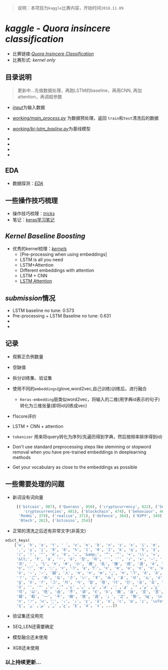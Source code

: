 > 说明：本项目为`kaggle`比赛内容，开始时间`2018.11.09`

# ***kaggle - Quora insincere classification***
- 比赛链接:[*Quora Insincere Classification*](https://www.kaggle.com/c/quora-insincere-questions-classification)
- 比赛形式: *kernel only*

## 目录说明
> 更新中...先做数据处理，再跑LSTM的baseline，再用CNN, 再加attention，再调超参数
- [*input*](./input)为输入数据
- [*working/main_process.py*](./main_process.py) 为数据预处理，返回 `train`和`test`清洗后的数据
- [*working/bi-lstm_basline.py*](./bi-lstm_baseline.py)为基线模型

-
-
-
-


## EDA
- 数据探测：[*EDA*](./docs/eda.md)



## 一些操作技巧梳理

- 操作技巧梳理：[*tricks*](./docs/trick.md)
- 笔记：[keras学习笔记](https://www.cnblogs.com/limitlessun/p/9296614.html#_label3)


## ***Kernel Baseline Boosting*** 

- 优秀的kernel梳理：[*kernels*](./docs/kernels.md)
    - [Pre-processing when using embeddings]
    - LSTM is all you need
    - LSTM+Attention
    - Different embeddings with attention
    - LSTM + CNN
    - [LSTM Attention](.https://www.kaggle.com/qqgeogor/keras-lstm-attention-glove840b-lb-0-043)

## *submission*情况
- LSTM baseline no tune: 0.573
- Pre-processing + LSTM Baseline no tune: 0.631
-
-


## 记录
- 观察正负例数量
- 空缺值
- 拆分训练集、验证集
- 使用不同的`embeddings`(glove,word2vec,自己训练)训练后，进行融合
    - `Keras-embedding`层类似word2vec，将输入的二维(用字典id表示的句子)转化为三维张量(即将id训练成vec)
- f1score评价

- LSTM + CNN + attention

- `tokenizer` 用来将query转化为序列(先遍历得到字典，然后按频率排序得到id)

- Don't use standard preprocessing steps like stemming or stopword removal when you have pre-trained embeddings in deeplearning methods

- Get your vocabulary as close to the embeddings as possible

## 一些需要处理的问题

- 新词没有词向量
```python
     [('bitcoin', 987), ('Quorans', 858), ('cryptocurrency', 822), ('Snapchat', 807), ('btech', 632), ('Brexit', 493), (
        'cryptocurrencies', 481), ('blockchain', 474), ('behaviour', 468), ('upvotes', 432), ('programme', 402), (
      'Redmi', 379), ('realise', 371), ('defence', 364), ('KVPY', 349), ('Paytm', 334), ('grey', 299), ('mtech', 281), (
      'Btech', 262), ('bitcoins', 254)]
```

- 正常的清洗之后还有异常文字(非英文)
```python
odict_keys(
    ['w', 'h', 'a', 't', ' ', 'v', 'e', 'b', 'n', 's', 'x', 'i', 'm', 'u', 'o', 'd', 'l', 'p', 'r', '?', 'c', 'g', 'f',
     ',', 'y', 'j', '9', '8', '%', '1', '0', '2', 'k', 'q', '5', '$', '6', '.', 'z', '(', ')', "'", '-', '’', '3', '7',
     '/', '!', '"', 'é', '4', '…', '&amp;', '“', '”', '+', '\\', '=', '{', '^', '}', ';', '[', ']', '|', ':', '*',
     '&lt;', '₹', 'á', '²', 'ế', '청', '하', '¨', '‘', '√', '×', '−', '´', '\xa0', '`', 'θ', '高', '端', '大', '气', '上', '档',
     '次', '_', '½', 'π', '#', '小', '鹿', '乱', '撞', '成', '语', 'ë', 'à', 'ç', '@', 'ü', 'č', 'ć', 'ž', 'đ', '&gt;', '°',
     'द', 'े', 'श', '्', 'र', 'ो', 'ह', 'ि', 'प', 'स', 'थ', 'त', 'न', 'व', 'ा', 'ल', 'ं', '林', '彪', '€', '\u200b', '˚',
     'ö', '~', '—', '越', '人', 'च', 'म', 'क', 'ु', 'य', 'ी', 'ê', 'ă', 'ễ', '∞', '抗', '日', '神', '剧', '，', '\uf02d', '–',
     '？', 'ご', 'め', 'な', 'さ', 'い', 'す', 'み', 'ま', 'せ', 'ん', 'ó', 'è', '£', '¡', 'ś', '≤', '¿', 'λ', '魔', '法', '师', '）',
     'ğ', 'ñ', 'ř', '그', '자', '식', '멀', '쩡', '다', '인', '공', '호', '흡', '데', '혀', '밀', '어', '넣', '는', '거', '보', '니', 'ǒ',
     'ú', '️', 'ش', 'ه', 'ا', 'د', 'ة', 'ل', 'ت', 'َ', 'ع', 'م', 'ّ', 'ق', 'ِ', 'ف', 'ي', 'ب', 'ح', 'ْ', 'ث', '³', '饭',
     '可', '以', '吃', '话', '不', '讲', '∈', 'ℝ', '爾', '汝', '文', '言', '∀', '禮', 'इ', 'ब', 'छ', 'ड', '़', 'ʒ', '有', '「', '寧',
     '錯', '殺', '一', '千', '絕', '放', '過', '」', '之', '勢', '㏒', '㏑', 'ू', 'â', 'ω', 'ą', 'ō', '精', '杯', 'í', '生', '懸', '命',
     'ਨ', 'ਾ', 'ਮ', 'ੁ', '₁', '₂', 'ϵ', 'ä', 'к', 'с', 'ш', 'ɾ', '\ufeff', 'ã', '©', '\x9d', 'ū', '™', '＝', 'ù', 'ɪ',
     'ŋ', 'خ', 'ر', 'س', 'ن', 'ḵ', 'ā', 'ѕ', ...])
```

- 验证集还没用完

- SEQ_LEN还需要确定

- 模型融合还未使用

- XGB还未使用



### 以上持续更新...
